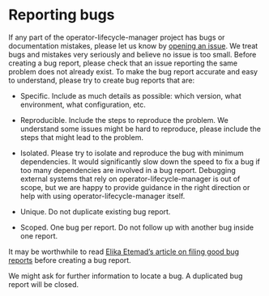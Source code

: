 # Reporting bugs

If any part of the operator-lifecycle-manager project has bugs or documentation mistakes, please let us know by [opening an issue][operator-olm-issue]. We treat bugs and mistakes very seriously and believe no issue is too small. Before creating a bug report, please check that an issue reporting the same problem does not already exist.
To make the bug report accurate and easy to understand, please try to create bug reports that are:

- Specific. Include as much details as possible: which version, what environment, what configuration, etc.

- Reproducible. Include the steps to reproduce the problem. We understand some issues might be hard to reproduce, please include the steps that might lead to the problem.

- Isolated. Please try to isolate and reproduce the bug with minimum dependencies. It would significantly slow down the speed to fix a bug if too many dependencies are involved in a bug report. Debugging external systems that rely on operator-lifecycle-manager is out of scope, but we are happy to provide guidance in the right direction or help with using operator-lifecycle-manager itself.

- Unique. Do not duplicate existing bug report.

- Scoped. One bug per report. Do not follow up with another bug inside one report.

It may be worthwhile to read [Elika Etemad’s article on filing good bug reports][filing-good-bugs] before creating a bug report.

We might ask for further information to locate a bug. A duplicated bug report will be closed.

[operator-olm-issue]: https://github.com/operator-framework/operator-lifecycle-manager/issues/new
[filing-good-bugs]: http://fantasai.inkedblade.net/style/talks/filing-good-bugs/
